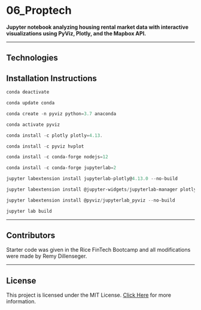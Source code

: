 # 06_Proptech
**Jupyter notebook analyzing housing rental market data with interactive visualizations using PyViz, Plotly, and the Mapbox API.**

---
## Technologies


## Installation Instructions
```powershell
conda deactivate
```
```powershell
conda update conda
```
```powershell
conda create -n pyviz python=3.7 anaconda
```
```powershell
conda activate pyviz
```
```powershell
conda install -c plotly plotly=4.13.
```
```powershell
conda install -c pyviz hvplot
```
```powershell
conda install -c conda-forge nodejs=12
```
```powershell
conda install -c conda-forge jupyterlab=2
```
```powershell
jupyter labextension install jupyterlab-plotly@4.13.0 --no-build
```
```powershell
jupyter labextension install @jupyter-widgets/jupyterlab-manager plotlywidget@4.13.0 --no-build
```
```powershell
jupyter labextension install @pyviz/jupyterlab_pyviz --no-build
```
```bash
jupyter lab build
```

---
## Contributors
Starter code was given in the Rice FinTech Bootcamp and all modifications were made by Remy Dillenseger.

---
## License
This project is licensed under the MIT License.
[Click Here](https://github.com/rdillens/05_Financial_Planner/blob/main/LICENSE) for more information.